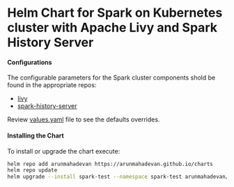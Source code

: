 # Helm Chart for Spark on Kubernetes cluster with Apache Livy and Spark History Server

#### Configurations

The configurable parameters for the Spark cluster components shold be found in the appropriate repos:
- [livy](https://github.com/arunmahadevan/arunmahadevan.github.io/tree/eks/helm/livy)
- [spark-history-server](https://github.com/arunmahadevan/arunmahadevan.github.io/tree/eks/helm/spark-history-server)

Review [values.yaml](values.yaml) file to see the defaults overrides.

#### Installing the Chart

To install or upgrade the chart execute:
```bash
helm repo add arunmahadevan https://arunmahadevan.github.io/charts
helm repo update
helm upgrade --install spark-test --namespace spark-test arunmahadevan/spark-test
```
